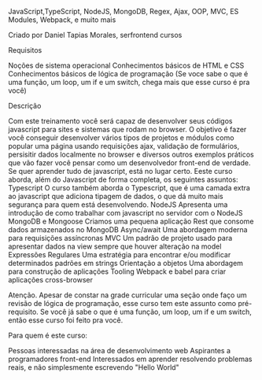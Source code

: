 JavaScript,TypeScript, NodeJS, MongoDB, Regex, Ajax, OOP, MVC, ES Modules, Webpack, e muito mais

Criado por Daniel Tapias Morales, serfrontend cursos

Requisitos

Noções de sistema operacional
Conhecimentos básicos de HTML e CSS
Conhecimentos básicos de lógica de programação (Se voce sabe o que é uma função, um loop, um if e um switch, chega mais que esse curso é pra você)

Descrição

Com este treinamento você será capaz de desenvolver seus códigos javascript para sites e sistemas que rodam no browser. 
O objetivo é fazer você conseguir desenvolver vários tipos de projetos e módulos como popular uma página usando requisições ajax, validação de formulários, persisitir dados localmente no browser e diversos outros exemplos práticos que vão fazer você pensar como um desenvolvedor front-end de verdade.
Se quer aprender tudo de javascript, está no lugar certo.
Eeste curso aborda, além do Javascript de forma completa, os seguintes assuntos:
Typescript
O curso também aborda o Typescript, que é uma camada extra ao javascript que adiciona tipagem de dados, o que dá muito mais segurança para quem está desenvolvendo.
NodeJS
Apresenta uma introdução de como trabalhar com javascript no servidor com o NodeJS
MongoDB e Mongoose
Criamos uma pequena aplicação Rest que consome dados armazenados no MongoDB
Async/await
Uma abordagem moderna para requisições assíncronas
MVC
Um padrão de projeto usado para apresentar dados na view sempre que houver alteração na model
Expressões Regulares
Uma estratégia para encontrar e/ou modificar determinados padrões em strings
Orientação a objetos
Uma abordagem para construção de aplicações
Tooling
Webpack e babel para criar aplicações cross-browser

Atenção. Apesar de constar na grade curricular uma seção onde faço um revisão de lógica de programação, esse curso tem este assunto como pré-requisito. Se você já sabe o que é uma função, um loop, um if e um switch, então esse curso foi feito pra você.

Para quem é este curso:

Pessoas interessadas na área de desenvolvimento web
Aspirantes a programadores front-end
Interessados em aprender resolvendo problemas reais, e não simplesmente escrevendo "Hello World"
